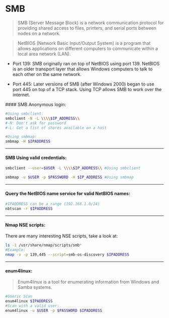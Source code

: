 # SMB

> SMB (Server Message Block) is a network communication protocol for providing shared access to files, printers, and serial ports between nodes on a network.

> NetBIOS (Network Basic Input/Output System) is a program that allows applications on different computers to communicate within a local area network (LAN).


* Port 139: SMB originally ran on top of NetBIOS using port 139. NetBIOS is an older transport layer that allows Windows computers to talk to each other on the same network.

* Port 445: Later versions of SMB (after Windows 2000) began to use port 445 on top of a TCP stack. Using TCP allows SMB to work over the internet.

#### SMB Anonymous login:
```bash
#Using smbclient:
smbclient -N -L \\\\$IP_ADDRESS\\
#-N: Don't ask for password
#-L: Get a list of shares available on a host

#Using smbmap:
smbmap -H $IPADDRESS
```
_____
#### SMB Using valid credentials:
```bash
smbclient --user=$USER -L \\\\$IP_ADDRESS\\ #Using smbclient

smbmap -u $USER -p $PASSWORD -H $IP_ADDRESS #Using smbmap
```
_____
#### Query the NetBIOS name service for valid NetBIOS names:
```bash
#IPADDRESS can be a range (192.168.1.0/24)
nbtscan -r $IPADDRESS
```
_____
#### Nmap NSE scripts:

There are many interesting NSE scripts, take a look at:
```bash
ls -1 /usr/share/nmap/scripts/smb*
#Example:
nmap -v -p 139,445 --script=smb-os-discovery $IPADDRESS
```
_____
#### enum4linux:

> Enum4linux is a tool for enumerating information from Windows and Samba systems.

```bash
#Gneric Scan
enum4linux $IPADDRESS
#Scan with a valid user:
enum4linux -u $USER -p $PASSWORD $IPADDRESS
```
